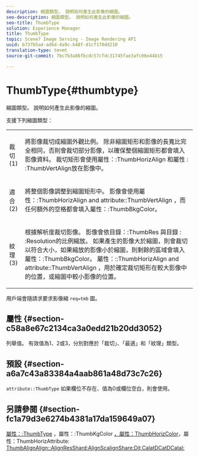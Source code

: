 ```yaml
---
description: 縮圖類型。 說明如何產生此影像的縮圖。
seo-description: 縮圖類型。 說明如何產生此影像的縮圖。
seo-title: ThumbType
solution: Experience Manager
title: ThumbType
topic: Scene7 Image Serving - Image Rendering API
uuid: b737b5a4-ad6d-4a9c-b48f-81cf170dd210
translation-type: tm+mt
source-git-commit: 7bc7b3a86fbcdc57cfdc31745fae3afc06e44b15

---
```



# ThumbType{#thumbtype}

縮圖類型。 說明如何產生此影像的縮圖。

支援下列縮圖類型：

<table id="simpletable_874E4190A1DC4FB0AE1B2E3734746527"> 
 <tr class="strow"> 
  <td class="stentry"> <p>裁切(1) </p></td> 
  <td class="stentry"> <p>將影像裁切成縮圖外觀比例。 除非縮圖矩形和影像的長寬比完全相同，否則會裁切部分影像，以確保整個縮圖矩形都會填入影像資料。 裁切矩形會使用屬性：:ThumbHorizAlign <span class="codeph"> 和屬性</span> : <span class="codeph"> :ThumbVertAlign放在影像中</span>。 </p></td> 
 </tr> 
 <tr class="strow"> 
  <td class="stentry"> <p>適合(2) </p></td> 
  <td class="stentry"> <p>將整個影像調整到縮圖矩形中。 影像會使用屬性：:ThumbHorizAlign <span class="codeph"> and</span> attribute::ThumbVertAlign <span class="codeph"> ，而任何額外的空格都會填入屬性：:ThumbBkgColor</span><span class="codeph"></span>。 </p></td> 
 </tr> 
 <tr class="strow"> 
  <td class="stentry"> <p>紋理(3) </p></td> 
  <td class="stentry"> <p>根據解析度裁切影像。 影像會依目錄：:ThumbRes <span class="codeph"> 與目錄</span> : <span class="codeph"> :Resolution的比例縮放</span>。 如果產生的影像大於縮圖，則會裁切以符合大小，如果縮放的影像小於縮圖，則剩餘的區域會填入 <span class="codeph"> 屬性：:ThumbBkgColor</span>。 <span class="codeph"> 屬性：::ThumbHorizAlign</span> and <span class="codeph"> attribute::ThumbVertAlign</span> ，用於確定裁切矩形在較大影像中的位置，或縮圖中較小影像的位置。 </p></td> 
 </tr> 
</table>

用戶端會隨請求要求影像縮 `req=tmb` 圖。

## 屬性 {#section-c58a8e67c2134ca3a0edd21b20dd3052}

列舉值。 有效值為1、2或3，分別對應於「裁切」、「最適」和「紋理」類型。

## 預設 {#section-a6a7c43a83384a4aab861a48d73c7c26}

`attribute::ThumbType` 如果欄位不存在、值為0或欄位空白，則會使用。

## 另請參閱 {#section-fc1a79d3e6274b4381a17da159649a07}

[屬性：:ThumbType](../../../../../../is-api/image-catalog/image-serving-api-ref/c-image-catalog-reference/c-attributes-reference/r-thumbtype.md#reference-329e9dbf3e5f49548d1eb61915b538f5) ，屬性：:ThumbKgColor [，屬性：ThumbHorizColor](../../../../../../is-api/image-catalog/image-serving-api-ref/c-image-catalog-reference/c-attributes-reference/r-thumbbkgcolor.md#reference-8e38088e79a54446a9106d0b93c9b31e)，屬性：ThumbHorizAttribute: [ThumbAlignAlign](../../../../../../is-api/image-catalog/image-serving-api-ref/c-image-catalog-reference/c-attributes-reference/r-thumbhorizalign.md#reference-0ae8b88669df4769a9053b22aca33691)[](../../../../../../is-api/image-catalog/image-serving-api-ref/c-image-catalog-reference/c-attributes-reference/r-thumbvertalign.md#reference-d47c6b34588c4855b04ad134e472f04f)[](../../../../../../is-api/image-catalog/image-serving-api-ref/c-image-catalog-reference/c-image-svg-data-reference/c-image-data-reference/r-thumbres-cat.md#reference-eedb9991397347c3bed5bd0a785c4c69)[](../../../../../../is-api/image-catalog/image-serving-api-ref/c-image-catalog-reference/c-image-svg-data-reference/c-image-data-reference/r-resolution-cat.md#reference-de489f5f36b64bd0831749546f8728e1)[](../../../../../../is-api/http-ref/image-serving-api-ref/c-http-protocol-reference/c-command-reference/r-req/r-req.md#reference-907cdb4a97034db7ad94695f25552e76)[::AlignResShard:AlignScalignShare:Dit,CalatDCatDCatal:](../../../../../../is-api/http-ref/image-serving-api-ref/c-http-protocol-reference/c-notes-on-server-behavior/r-thumbnail-scaling.md#reference-0f71817f721d4913b34816758d69b07f)
